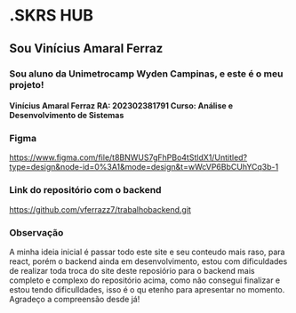 # .SKRS HUB

## Sou Vinícius Amaral Ferraz

### Sou aluno da Unimetrocamp Wyden Campinas, e este é o meu projeto!

#### Vinícius Amaral Ferraz RA: 202302381791 Curso: Análise e Desenvolvimento de Sistemas

### Figma 
https://www.figma.com/file/t8BNWUS7gFhPBo4tStldX1/Untitled?type=design&node-id=0%3A1&mode=design&t=wWcVP6BbCUhYCq3b-1

### Link do repositório com o backend
https://github.com/vferrazz7/trabalhobackend.git

### Observação
A minha ideia inicial é passar todo este site e seu conteudo mais raso, para react, porém o backend ainda em desenvolvimento, estou com dificuldades de realizar toda troca do site deste reposiório para o backend mais completo e complexo do repositório acima, como não consegui finalizar e estou tendo dificulldades, isso é o qu etenho para apresentar no momento. Agradeço a compreensão desde já!
